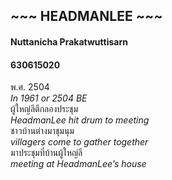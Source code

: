 ## ~~~ HEADMANLEE ~~~
#### Nuttanicha Prakatwuttisarn
#### 630615020
พ.ศ. 2504  
_In 1961 or 2504 BE_   
ผู้ใหญ่ลีตีกลองประชุม  
_HeadmanLee hit drum to meeting_  
ชาวบ้านต่างมาชุมนุม  
_villagers come to gather together_  
มาประชุมที่บ้านผู้ใหญ่ลี  
_meeting at HeadmanLee’s house_

